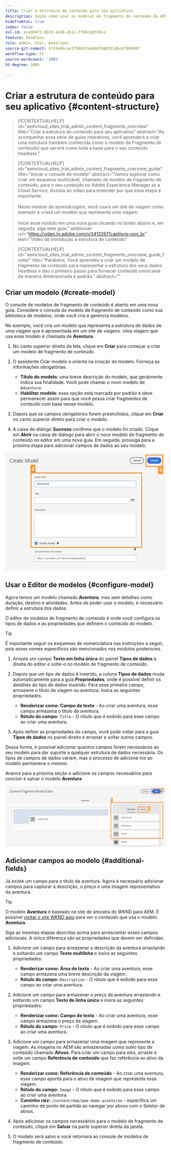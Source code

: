 ```yaml
---
title: Criar a estrutura de conteúdo para seu aplicativo
description: Saiba como usar os modelos de fragmento de conteúdo do AEM para criar sua estrutura de conteúdo, que serve como base para seu conteúdo headless.
hidefromtoc: true
index: false
exl-id: ace9b9f3-8bc6-4a36-a51c-ff60cdd339ce
feature: Headless
role: Admin, User, Developer
source-git-commit: 6719e0bcaa175081faa8ddf6803314bc478099d7
workflow-type: ht
source-wordcount: '1003'
ht-degree: 100%

---
```



# Criar a estrutura de conteúdo para seu aplicativo {#content-structure}

>[!CONTEXTUALHELP]
>id="aemcloud_sites_trial_admin_content_fragments_overview"
>title="Criar a estrutura de conteúdo para seu aplicativo"
>abstract="Ao acompanhar essa série de guias interativos, você aprenderá a criar uma estrutura (também conhecida como o modelo de Fragmento de conteúdo) que servirá como toda a base para o seu conteúdo headless."

>[!CONTEXTUALHELP]
>id="aemcloud_sites_trial_admin_content_fragments_overview_guide"
>title="Iniciar o console de modelo"
>abstract="Vamos explorar como criar um esquema reutilizável, chamado de modelo de fragmento de conteúdo, para o seu conteúdo no Adobe Experience Manager as a Cloud Service. Assista ao vídeo para entender por que essa etapa é importante. <br><br>Neste módulo de aprendizagem, você usará um site de viagem como exemplo e criará um modelo que representa uma viagem.<br><br>Inicie esse módulo em uma nova guia clicando no botão abaixo e, em seguida, siga este guia."
>additional-url="https://video.tv.adobe.com/v/3413261?captions=por_br" text="Vídeo de introdução à estrutura de conteúdo"

>[!CONTEXTUALHELP]
>id="aemcloud_sites_trial_admin_content_fragments_overview_guide_footer"
>title="Parabéns. Você aprendeu a criar um modelo de fragmento de conteúdo para representar a estrutura dos seus dados headless e deu o primeiro passo para fornecer conteúdo omnicanal de maneira dimensionada e padrão."
>abstract=""

## Criar um modelo {#create-model}

O console de modelos de fragmento de conteúdo é aberto em uma nova guia. Considere o console do modelo de fragmento de conteúdo como sua biblioteca de modelos, onde você cria e gerencia modelos.

No exemplo, você cria um modelo que representa a estrutura de dados de uma viagem que é apresentada em um site de viagens. Uma viagem que usa esse modelo é chamada de **Aventura**.

1. No canto superior direito da tela, clique em **Criar** para começar a criar um modelo de fragmento de conteúdo.

1. O assistente Criar modelo o orienta na criação do modelo. Forneça as informações obrigatórias.

   * **Título do modelo**: uma breve descrição do modelo, que geralmente indica sua finalidade. Você pode chamar o novo modelo de `Adventure`.
   * **Habilitar modelo**: essa opção está marcada por padrão e deve permanecer assim para que você possa criar fragmentos de conteúdo com base nesse modelo.

1. Depois que os campos obrigatórios forem preenchidos, clique em **Criar** no canto superior direito para criar o modelo.

1. A caixa de diálogo **Sucesso** confirma que o modelo foi criado. Clique em **Abrir** na caixa de diálogo para abrir o novo modelo de fragmento de conteúdo no editor em uma nova guia. Em seguida, prossiga para a próxima etapa para adicionar campos de dados ao seu modelo.

![Etapas dois e três da criação de um modelo de fragmento de conteúdo](assets/do-not-localize/create-model.png)

## Usar o Editor de modelos {#configure-model}

Agora temos um modelo chamado **Aventura**, mas sem detalhes como duração, destino e atividades. Antes de poder usar o modelo, é necessário definir a estrutura dos dados.

O editor de modelos de fragmento de conteúdo é onde você configura os tipos de dados e as propriedades que definem o conteúdo do modelo.

>[!TIP]
>
>É importante seguir os esquemas de nomenclatura nas instruções a seguir, pois esses nomes específicos são mencionados nos módulos posteriores.

1. Arraste um campo **Texto em linha única** do painel **Tipos de dados** à direita do editor e solte-o no modelo de fragmento de conteúdo.

1. Depois que um tipo de dados é inserido, a coluna **Tipos de dados** muda automaticamente para a guia **Propriedades**, onde é possível definir os detalhes do tipo de dados inserido. Para esse primeiro campo, armazene o título da viagem ou aventura. Insira as seguintes propriedades.

   * **Renderizar como:** **Campo de texto** - Ao criar uma aventura, esse campo armazena o título da aventura.
   * **Rótulo do campo:** `Title` - O rótulo que é exibido para esse campo ao criar uma aventura.

1. Após definir as propriedades do campo, você pode voltar para a guia **Tipos de dados** no painel direito e arrastar e soltar outros campos.

Dessa forma, é possível adicionar quantos campos forem necessários ao seu modelo para dar suporte a qualquer estrutura de dados necessária. Os tipos de campos de dados variam, mas o processo de adicioná-los ao modelo permanece o mesmo.

Avance para a próxima seção e adicione os campos necessários para concluir e salvar o modelo **Aventura**

![Etapas um, dois e três da adição de campos ao modelo](assets/do-not-localize/define-model-fields.png)

## Adicionar campos ao modelo {#additional-fields}

Já existe um campo para o título da aventura. Agora é necessário adicionar campos para capturar a descrição, o preço e uma imagem representativa da aventura.

>[!TIP]
>
>O modelo **Aventura** é baseado no site de amostra do WKND para AEM. É possível [visitar o site WKND aqui](https://wknd.site/us/en/adventures/yosemite-backpacking.html) para ver o conteúdo que usa o modelo **Aventura**.

Siga as mesmas etapas descritas acima para acrescentar esses campos adicionais. A única diferença são as propriedades que devem ser definidas.

1. Adicione um campo para armazenar a descrição da aventura arrastando e soltando um campo **Texto multilnha** e insira as seguintes propriedades:

   * **Renderizar como:** **Área de texto** - Ao criar uma aventura, esse campo armazena uma breve descrição da viagem.
   * **Rótulo do campo:** `Description` - O rótulo que é exibido para esse campo ao criar uma aventura.

1. Adicione um campo para armazenar o preço da aventura arrastando e soltando um campo **Texto de linha única** e insira as seguintes propriedades:

   * **Renderizar como:** **Campo de texto** - Ao criar uma aventura, esse campo armazena o preço da viagem.
   * **Rótulo do campo:** `Price` - O rótulo que é exibido para esse campo ao criar uma aventura.

1. Adicione um campo para armazenar uma imagem que represente a viagem. As imagens no AEM são armazenadas como outro tipo de conteúdo chamado **Ativos**. Para criar um campo para eles, arraste e solte um campo **Referência de conteúdo** que faz referência ao ativo da imagem.

   * **Renderizar como:** **Referência de conteúdo** - Ao criar uma aventura, esse campo aponta para o ativo de imagem que representa essa viagem.
   * **Rótulo do campo:** `Image` - O rótulo que é exibido para esse campo ao criar uma aventura.
   * **Caminho raiz:** `/content/dam/aem-demo-assets/en` - especifica um caminho de ponto de partida ao navegar por ativos com o Seletor de ativos.

1. Após adicionar os campos necessários para o modelo de fragmento de conteúdo, clique em **Salvar** na parte superior direita da janela.

1. O modelo será salvo e você retornará ao console de modelos de fragmento de conteúdo.
